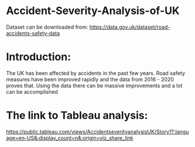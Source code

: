 # Accident-Severity-Analysis-of-UK

Dataset can be downloaded from:
https://data.gov.uk/dataset/road-accidents-safety-data

# Introduction:
The UK has been affected by accidents in the past few years. Road safety measures have been improved rapidly and the data from 2016 - 2020 proves that. Using the data there can be massive improvements and a lot can be accomplished

# The link to Tableau analysis:
https://public.tableau.com/views/AccidentseverityanalysisUK/Story1?:language=en-US&:display_count=n&:origin=viz_share_link
